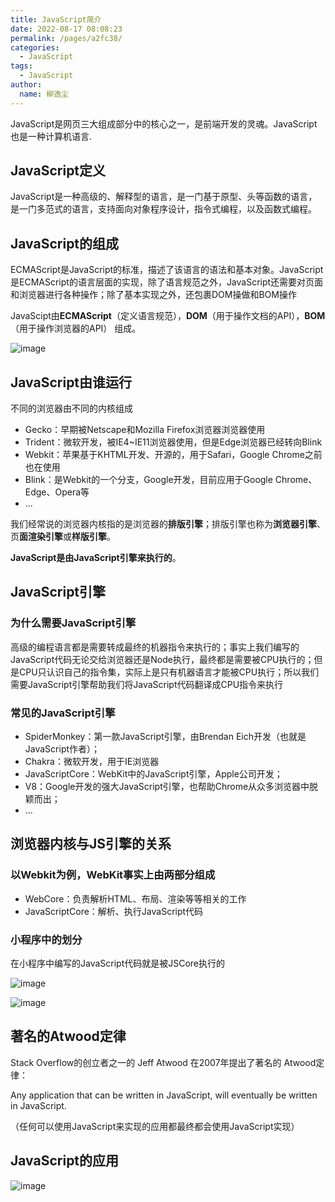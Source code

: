 ```yaml
---
title: JavaScript简介
date: 2022-08-17 08:08:23
permalink: /pages/a2fc38/
categories:
  - JavaScript
tags:
  - JavaScript
author: 
  name: 柳逸尘
---
```


JavaScript是网页三大组成部分中的核心之一，是前端开发的灵魂。JavaScript也是一种计算机语言.

## JavaScript定义
JavaScript是一种高级的、解释型的语言，是一门基于原型、头等函数的语言，是一门多范式的语言，支持面向对象程序设计，指令式编程，以及函数式编程。

## JavaScript的组成

ECMAScript是JavaScript的标准，描述了该语言的语法和基本对象。JavaScript是ECMAScript的语言层面的实现，除了语言规范之外，JavaScript还需要对页面和浏览器进行各种操作；除了基本实现之外，还包裹DOM操做和BOM操作

JavaScipt由**ECMAScript**（定义语言规范），**DOM**（用于操作文档的API），**BOM**（用于操作浏览器的API） 组成。

![image](https://cdn.statically.io/gh/liuyichens/blog_img@main/image.4dqj7zfuury0.webp)

## JavaScript由谁运行

不同的浏览器由不同的内核组成

- Gecko：早期被Netscape和Mozilla Firefox浏览器浏览器使用
- Trident：微软开发，被IE4~IE11浏览器使用，但是Edge浏览器已经转向Blink
- Webkit：苹果基于KHTML开发、开源的，用于Safari，Google Chrome之前也在使用
- Blink：是Webkit的一个分支，Google开发，目前应用于Google Chrome、Edge、Opera等
- ...

我们经常说的浏览器内核指的是浏览器的**排版引擎**；排版引擎也称为**浏览器引擎**、页**面渲染引擎**或**样版引擎**。

**JavaScript是由JavaScript引擎来执行的**。

## JavaScript引擎

### 为什么需要JavaScript引擎

高级的编程语言都是需要转成最终的机器指令来执行的；事实上我们编写的JavaScript代码无论交给浏览器还是Node执行，最终都是需要被CPU执行的；但是CPU只认识自己的指令集，实际上是只有机器语言才能被CPU执行；所以我们需要JavaScript引擎帮助我们将JavaScript代码翻译成CPU指令来执行

### 常见的JavaScript引擎

- SpiderMonkey：第一款JavaScript引擎，由Brendan Eich开发（也就是JavaScript作者）；
- Chakra：微软开发，用于IE浏览器
- JavaScriptCore：WebKit中的JavaScript引擎，Apple公司开发；
- V8：Google开发的强大JavaScript引擎，也帮助Chrome从众多浏览器中脱颖而出；
- ...

## 浏览器内核与JS引擎的关系

### 以Webkit为例，WebKit事实上由两部分组成

- WebCore：负责解析HTML、布局、渲染等等相关的工作
- JavaScriptCore：解析、执行JavaScript代码

### 小程序中的划分

在小程序中编写的JavaScript代码就是被JSCore执行的

![image](https://cdn.statically.io/gh/liuyichens/blog_img@main/image.1mhgzwtq29vk.webp)

![image](https://cdn.statically.io/gh/liuyichens/blog_img@main/image.cgww7sy5iqw.webp)

## 著名的Atwood定律

Stack Overflow的创立者之一的 Jeff Atwood 在2007年提出了著名的 Atwood定律：

Any application that can be written in JavaScript, will eventually be written in JavaScript.

（任何可以使用JavaScript来实现的应用都最终都会使用JavaScript实现）

## JavaScript的应用

![image](https://cdn.statically.io/gh/liuyichens/blog_img@main/image.1km7yq5490yo.webp)